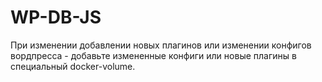 # WP-DB-JS
При изменении добавлении новых плагинов или изменении конфигов вордпресса - добавьте измененные конфиги или новые плагины в специальный docker-volume.

